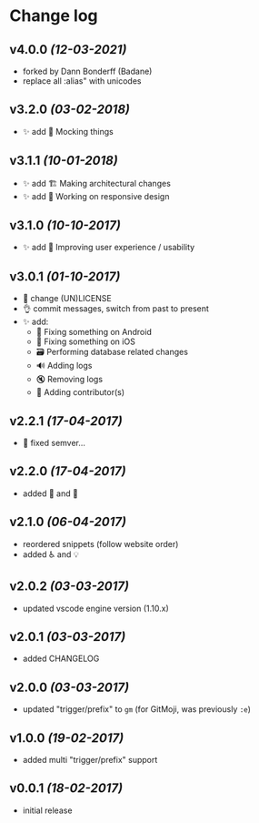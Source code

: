 # Change log

## v4.0.0 _(12-03-2021)_
- forked by Dann Bonderff (Badane)
- replace all :alias" with unicodes 

## v3.2.0 _(03-02-2018)_

- :sparkles: add 🤡 Mocking things

## v3.1.1 _(10-01-2018)_

- :sparkles: add 🏗 Making architectural changes
- :sparkles: add 📱 Working on responsive design

## v3.1.0 _(10-10-2017)_

- :sparkles: add 🚸 Improving user experience / usability

## v3.0.1 _(01-10-2017)_

- :page_facing_up: change (UN)LICENSE
- :ok_hand: commit messages, switch from past to present
- :sparkles: add:
    - 🤖 Fixing something on Android
    - 🍏 Fixing something on iOS
    - 🗃 Performing database related changes
    - 🔊 Adding logs
    - 🔇 Removing logs
    - 👥 Adding contributor(s)

## v2.2.1 _(17-04-2017)_

- :beers: fixed semver…

## v2.2.0 _(17-04-2017)_

- added 💬 and 🍻

## v2.1.0 _(06-04-2017)_

- reordered snippets (follow website order)
- added ♿️ and 💡

## v2.0.2 _(03-03-2017)_

* updated vscode engine version (1.10.x)

## v2.0.1 _(03-03-2017)_

* added CHANGELOG

## v2.0.0 _(03-03-2017)_

* updated "trigger/prefix" to `gm` (for GitMoji, was previously `:e`)

## v1.0.0 _(19-02-2017)_

* added multi "trigger/prefix" support

## v0.0.1 _(18-02-2017)_

* initial release
